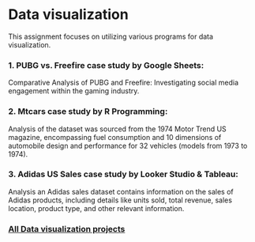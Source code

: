 # Data visualization

This assignment focuses on utilizing various programs for data visualization.

### 1. PUBG vs. Freefire case study by Google Sheets:
Comparative Analysis of PUBG and Freefire: Investigating social media engagement within the gaming industry.

### 2. Mtcars case study by R Programming:
Analysis of the dataset was sourced from the 1974 Motor Trend US magazine, encompassing fuel consumption and 10 dimensions of automobile design and performance for 32 vehicles (models from 1973 to 1974).

### 3. Adidas US Sales case study by Looker Studio & Tableau:
Analysis an Adidas sales dataset contains information on the sales of Adidas products, including details like units sold, total revenue, sales location, product type, and other relevant information.

### [All Data visualization projects](https://www.notion.so/Data-Visualization-Homework-02985b4ef0534cd78e8263994d581563?pvs=4)
